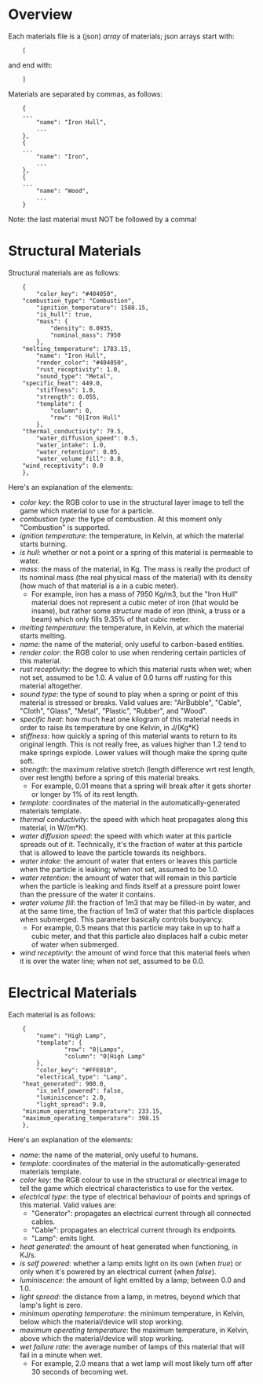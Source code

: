 # Overview
Each materials file is a (json) *array* of materials; json arrays start with:
```
    [
```
and end with:
```
    ]
```
Materials are separated by commas, as follows:
```
    {
	...
        "name": "Iron Hull",
        ...
    },
    {
	...
        "name": "Iron",
        ...
    },
    {
	...
        "name": "Wood",
        ...
    }
```

Note: the last material must NOT be followed by a comma!

# Structural Materials

Structural materials are as follows:
```
    {
        "color_key": "#404050",
	"combustion_type": "Combustion", 
        "ignition_temperature": 1588.15, 
        "is_hull": true, 
        "mass": {
            "density": 0.0935, 
            "nominal_mass": 7950
        }, 
	"melting_temperature": 1783.15, 
        "name": "Iron Hull", 
        "render_color": "#404050", 
        "rust_receptivity": 1.0, 
        "sound_type": "Metal", 
	"specific_heat": 449.0, 
        "stiffness": 1.0, 
        "strength": 0.055, 
        "template": {
            "column": 0, 
            "row": "0|Iron Hull"
        }, 
	"thermal_conductivity": 79.5, 
        "water_diffusion_speed": 0.5, 
        "water_intake": 1.0, 
        "water_retention": 0.05, 
        "water_volume_fill": 0.0,
	"wind_receptivity": 0.0
    }, 
```

Here's an explanation of the elements:

- _color key_: the RGB color to use in the structural layer image to tell the game which material to use for a particle.
- _combustion type_: the type of combustion. At this moment only "Combustion" is supported.
- _ignition temperature_: the temperature, in Kelvin, at which the material starts burning.
- _is hull_: whether or not a point or a spring of this material is permeable to water.
- _mass_: the mass of the material, in Kg. The mass is really the product of its nominal mass (the real physical mass of the material) with its density (how much of that material is a in a cubic meter). 
   - For example, iron has a mass of 7950 Kg/m3, but the "Iron Hull" material does not represent a cubic meter of iron (that would be insane), but rather some *structure* made of iron (think, a truss or a beam) which only fills 9.35% of that cubic meter.
- _melting temperature_: the temperature, in Kelvin, at which the material starts melting.
- _name_: the name of the material; only useful to carbon-based entities.
- _render color_: the RGB color to use when rendering certain particles of this material.
- _rust receptivity_: the degree to which this material rusts when wet; when not set, assumed to be 1.0. A value of 0.0 turns off rusting for this material altogether.
- _sound type_: the type of sound to play when a spring or point of this material is stressed or breaks. Valid values are: "AirBubble", "Cable", "Cloth", "Glass", "Metal", "Plastic", "Rubber", and "Wood".
- _specific heat_: how much heat one kilogram of this material needs in order to raise its temperature by one Kelvin, in J/(Kg*K)
- _stiffness_: how quickly a spring of this material wants to return to its original length. This is not really free, as values higher than 1.2 tend to make springs explode. Lower values will though make the spring quite soft.
- _strength_: the maximum relative stretch (length difference wrt rest length, over rest length) before a spring of this material breaks. 
   - For example, 0.01 means that a spring will break after it gets shorter or longer by 1% of its rest length.
- _template_: coordinates of the material in the automatically-generated materials template.
- _thermal conductivity_: the speed with which heat propagates along this material, in W/(m*K).
- _water diffusion speed_: the speed with which water at this particle spreads out of it. Technically, it's the fraction of water at this particle that is allowed to leave the particle towards its neighbors.
- _water intake_: the amount of water that enters or leaves this particle when the particle is leaking; when not set, assumed to be 1.0.
- _water retention_: the amount of water that will remain in this particle when the particle is leaking and finds itself at a pressure point lower than the pressure of the water it contains.
- _water volume fill_: the fraction of 1m3 that may be filled-in by water, and at the same time, the fraction of 1m3 of water that this particle displaces when submerged. This parameter basically controls buoyancy.
   - For example, 0.5 means that this particle may take in up to half a cubic meter, and that this particle also displaces half a cubic meter of water when submerged.
- _wind receptivity_: the amount of wind force that this material feels when it is over the water line; when not set, assumed to be 0.0.

# Electrical Materials

Each material is as follows:
``` 
    {
        "name": "High Lamp",	
        "template": {
                "row": "0|Lamps",
                "column": "0|High Lamp"
        },
        "color_key": "#FFE010",
        "electrical_type": "Lamp",
	"heat_generated": 900.0,
        "is_self_powered": false,
        "luminiscence": 2.0,
        "light_spread": 9.0,
	"minimum_operating_temperature": 233.15,
	"maximum_operating_temperature": 398.15
    },
``` 
Here's an explanation of the elements:

- _name_: the name of the material, only useful to humans.
- _template_: coordinates of the material in the automatically-generated materials template.
- _color key_: the RGB colour to use in the structural or electrical image to tell the game which electrical characteristics to use for the vertex.
- _electrical type_: the type of electrical behaviour of points and springs of this material. Valid values are:
   - "Generator": propagates an electrical current through all connected cables.
   - "Cable": propagates an electrical current through its endpoints.
   - "Lamp": emits light.
- _heat generated_: the amount of heat generated when functioning, in KJ/s.
- _is self powered_: whether a lamp emits light on its own (when *true*) or only when it's powered by an electrical current (when *false*).
- _luminiscence_: the amount of light emitted by a lamp; between 0.0 and 1.0.
- _light spread_: the distance from a lamp, in metres, beyond which that lamp's light is zero.
- _minimum operating temperature_: the minimum temperature, in Kelvin, below which the material/device will stop working.
- _maximum operating temperature_: the maximum temperature, in Kelvin, above which the material/device will stop working.
- _wet failure rate_: the average number of lamps of this material that will fail in a minute when wet.
   - For example, 2.0 means that a wet lamp will most likely turn off after 30 seconds of becoming wet.
